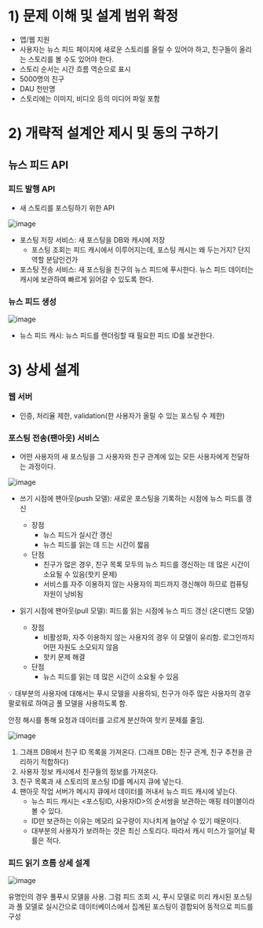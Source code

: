 # 1) 문제 이해 및  설계 범위 확정

- 앱/웹 지원
- 사용자는 뉴스 피드 페이지에 새로운 스토리를 올릴 수 있어야 하고, 친구들이 올리는 스토리를 볼 수도 있어야 한다.
- 스토리 순서는 시간 흐름 역순으로 표시
- 5000명의 친구
- DAU 천만명
- 스토리에는 이미지, 비디오 등의 미디어 파일 포함

# 2) 개략적 설계안 제시 및 동의 구하기

## 뉴스 피드 API

### 피드 발행 API

- 새 스토리를 포스팅하기 위한 API

![image](https://github.com/SystemDesign-Plus-Insights/Book-System-Design-Basic/assets/62508156/5edbf904-9ed5-409e-8e7e-5804b0629230)

- 포스팅 저장 서비스: 새 포스팅을 DB와 캐시에 저장
    - 포스팅 조회는 피드 캐시에서 이루어지는데, 포스팅 캐시는 왜 두는거지? 단지 역할 분담인건가
- 포스팅 전송 서비스: 새 포스팅을 친구의 뉴스 피드에 푸시한다. 뉴스 피드 데이터는 캐시에 보관하여 빠르게 읽어갈 수 있도록 한다.

### 뉴스 피드 생성

![image](https://github.com/SystemDesign-Plus-Insights/Book-System-Design-Basic/assets/62508156/c71caba5-26f1-48f1-b2df-30c27a74b64c)

- 뉴스 피드 캐시: 뉴스 피드를 렌더링할 때 필요한 피드 ID를 보관한다.

# 3) 상세 설계

### 웹 서버

- 인증, 처리율 제한, validation(한 사용자가 올릴 수 있는 포스팅 수 제한)

### 포스팅 전송(팬아웃) 서비스

- 어떤 사용자의 새 포스팅을 그 사용자와 친구 관계에 있는 모든 사용자에게 전달하는 과정이다.

![image](https://github.com/SystemDesign-Plus-Insights/Book-System-Design-Basic/assets/62508156/2df2c767-9b28-462b-a330-c4a724265eb9)

- 쓰기 시점에 팬아웃(push 모델): 새로운 포스팅을 기록하는 시점에 뉴스 피드를 갱신
    - 장점
        - 뉴스 피드가 실시간 갱신
        - 뉴스 피드를 읽는 데 드는 시간이 짧음
    - 단점
        - 친구가 많은 경우, 친구 목록 모두의 뉴스 피드를 갱신하는 데 많은 시간이 소요될 수 있음(핫키 문제)
        - 서비스를 자주 이용하지 않는 사용자의 피드까지 갱신해야 하므로 컴퓨팅 자원이 낭비됨

- 읽기 시점에 팬아웃(pull 모델): 피드를 읽는 시점에 뉴스 피드 갱신 (온디맨드 모델)
    - 장점
        - 비활성화, 자주 이용하지 않는 사용자의 경우 이 모델이 유리함. 로그인까지 어떤 자원도 소모되지 않음
        - 핫키 문제 해결
    - 단점
        - 뉴스 피드를 읽는 데 많은 시간이 소요될 수 있음

<aside>
💡 대부분의 사용자에 대해서는 푸시 모델을 사용하되, 친구가 아주 많은 사용자의 경우 팔로워로 하여금 풀 모델을 사용하도록 함.

안정 해시를 통해 요청과 데이터를 고르게 분산하여 핫키 문제를 줄임.

</aside>

![image](https://github.com/SystemDesign-Plus-Insights/Book-System-Design-Basic/assets/62508156/83244b1f-d162-4237-8b7b-389804a0fc12)

1. 그래프 DB에서 친구 ID 목록을 가져온다. (그래프 DB는 친구 관계, 친구 추천을 관리하기 적합하다)
2. 사용자 정보 캐시에서 친구들의 정보를 가져온다. 
3. 친구 목록과 새 스토리의 포스팅 ID를 메시지 큐에 넣는다.
4. 팬아웃 작업 서버가 메시지 큐에서 데이터를 꺼내서 뉴스 피드 캐시에 넣는다.
    - 뉴스 피드 캐시는 <포스팅ID, 사용자ID>의 순서쌍을 보관하는 매핑 테이블이라 볼 수 있다.
    - ID만 보관하는 이유는 메모리 요구량이 지나치게 늘어날 수 있기 때문이다.
    - 대부분의 사용자가 보려하는 것은 최신 스토리다. 따라서 캐시 미스가 일어날 확률은 적다.

### 피드 읽기 흐름 상세 설계

![image](https://github.com/SystemDesign-Plus-Insights/Book-System-Design-Basic/assets/62508156/388c903f-6b36-4bc7-b4fe-5f600613b9a9)

유명인의 경우 풀푸시 모델을 사용. 그럼 피드 조회 시,  푸시 모델로 미리 캐시된 포스팅과 풀 모델로 실시간으로 데이터베이스에서 집계된 포스팅이 결합되어 동적으로 피드를 구성